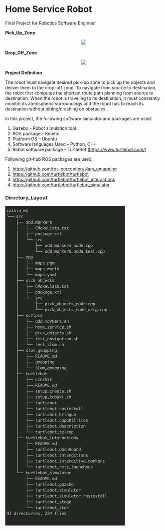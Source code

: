 # Home Service Robot

Final Project for Robotics Software Engineer

**Pick_Up_Zone**
<p align="center"><img src="./image/Pick_up_zone.gif"></p>

**Drop_Off_Zone**
<p align="center"><img src="./image/Drop_off_zone.gif"></p>

**Project Definition**

The robot must navigate desired pick-up zone to pick up the objects and deliver them to the drop-off zone. To navigate from source to destination, the robot first computes the shortest route path planning from source to destination. When the robot is traveling to its destination, it must constantly monitor its atmospheric surroundings and the robot has to reach its destination without hitting/crashing on obstacles.

In this project, the following software simulator and packages are used:
1.	Gazebo - Robot simulation tool.
2.	ROS package – Kinetic
3.	Platform OS – Ubuntu
4.	Software languages Used – Python, C++
5.	Robot software package – TurtleBot (https://www.turtlebot.com/)

Following git-hub ROS packages are used:
1.	https://github.com/ros-perception/slam_gmapping
2.	https://github.com/turtlebot/turtlebot
3.	https://github.com/turtlebot/turtlebot_interactions
4.	https://github.com/turtlebot/turtlebot_simulator

### Directory_Layout
![Directory_Layout](./image/dir_layout.jpg)



